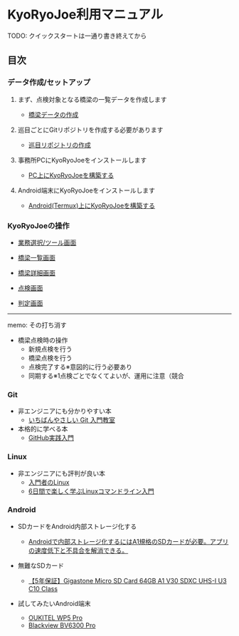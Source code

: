 KyoRyoJoe利用マニュアル
=======================

TODO: クイックスタートは一通り書き終えてから

目次
----

### データ作成/セットアップ

1. まず、点検対象となる橋梁の一覧データを作成します
   * [橋梁データの作成](manual/setup/make_bridge_data.md)

1. 巡目ごとにGitリポジトリを作成する必要があります
   * [巡目リポジトリの作成](manual/setup/make_junme_repository.md)

1. 事務所PCにKyoRyoJoeをインストールします
   * [PC上にKyoRyoJoeを構築する](manual/setup/environment_pc.md)

1. Android端末にKyoRyoJoeをインストールします
   * [Android(Termux)上にKyoRyoJoeを構築する](manual/setup/environment_android_termux.md)

### KyoRyoJoeの操作

* [業務選択/ツール画面](manual/operation/work_page.md)

* [橋梁一覧画面](manual/operation/list_page.md)

* [橋梁詳細画面](manual/operation/bridge_page.md)

* [点検画面](manual/operation/inspect_page.md)

* [判定画面](manual/operation/check_page.md)



-----------------

memo: その打ち消す


* 橋梁点検時の操作
  * 新規点検を行う
  * 橋梁点検を行う
  * 点検完了する※意図的に行う必要あり
  * 同期する※1点検ごとでなくてよいが、運用に注意（競合

### Git

* 非エンジニアにも分かりやすい本
  * [いちばんやさしい Git 入門教室](https://www.amazon.co.jp/dp/4800712467/)
* 本格的に学べる本
  * [GitHub実践入門](https://www.amazon.co.jp/dp/477416366X/)

### Linux

* 非エンジニアにも評判が良い本
  * [入門者のLinux](https://www.amazon.co.jp/dp/4062579898)
  * [6日間で楽しく学ぶLinuxコマンドライン入門](https://www.amazon.co.jp/dp/4844396617/)

### Android

* SDカードをAndroid内部ストレージ化する
  * [Androidで内部ストレージ化するにはA1規格のSDカードが必要。アプリの速度低下と不具合を解消できる。](https://blog.onk164.net/archives/912.html)
* 無難なSDカード
  * [【5年保証】Gigastone Micro SD Card 64GB A1 V30 SDXC UHS-I U3 C10 Class](https://www.amazon.co.jp/dp/B07P9TY25X/)

* 試してみたいAndroid端末
  * [OUKITEL WP5 Pro](https://www.amazon.co.jp/dp/B082LX2ZVJ/)
  * [Blackview BV6300 Pro](https://www.amazon.co.jp/dp/B08DJ34MN5/)

